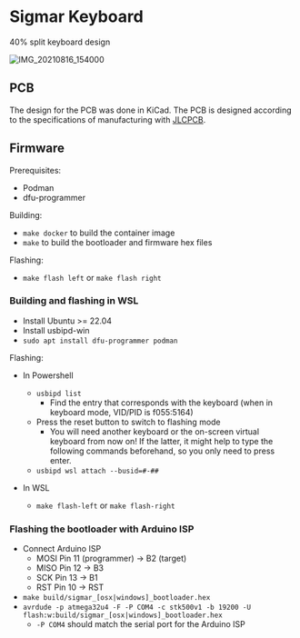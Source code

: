 # Sigmar Keyboard

40% split keyboard design

![IMG_20210816_154000](https://user-images.githubusercontent.com/400889/169670596-53c1943d-756b-4e36-a27f-d207f274645e.jpg)

## PCB

The design for the PCB was done in KiCad. The PCB is designed according to the specifications of manufacturing with [JLCPCB](https://jlcpcb.com/).


## Firmware

Prerequisites:

* Podman
* dfu-programmer

Building:

* `make docker` to build the container image
* `make` to build the bootloader and firmware hex files

Flashing:

* `make flash left` or `make flash right`

### Building and flashing in WSL

* Install Ubuntu >= 22.04
* Install usbipd-win
* `sudo apt install dfu-programmer podman`

Flashing:

* In Powershell
	- `usbipd list`
		- Find the entry that corresponds with the keyboard (when in keyboard mode, VID/PID is f055:5164)
	- Press the reset button to switch to flashing mode
		- You will need another keyboard or the on-screen virtual keyboard from now on! If the latter, it might help to type the following commands beforehand, so you only need to press enter.
	- `usbipd wsl attach --busid=#-##`

* In WSL
	- `make flash-left` or `make flash-right`

### Flashing the bootloader with Arduino ISP

* Connect Arduino ISP
	* MOSI Pin 11 (programmer) -> B2 (target)
	* MISO Pin 12 -> B3
	* SCK Pin 13 -> B1
	* RST Pin 10 -> RST
* `make build/sigmar_[osx|windows]_bootloader.hex`
* `avrdude -p atmega32u4 -F -P COM4 -c stk500v1 -b 19200 -U flash:w:build/sigmar_[osx|windows]_bootloader.hex`
	* `-P COM4` should match the serial port for the Arduino ISP
